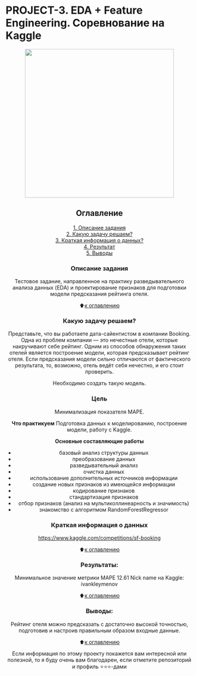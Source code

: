 # PROJECT-3. EDA + Feature Engineering. Соревнование на Kaggle

<center> <img src=https://upload.wikimedia.org/wikipedia/commons/e/e3/Booking.com_logo2.png style="width:400px;">

## Оглавление  
[1. Описание задания](#описание-задания)  
[2. Какую задачу решаем?](#какую-задачу-решаем)  
[3. Краткая информация о данных?](#краткая-информация-о-данных)  
[4. Результат](#Результат)    
[5. Выводы](#Выводы) 

### Описание задания    
Тестовое задание, направленное на практику разведывательного анализа данных (EDA) и проектирование признаков для подготовки модели предсказания рейтинга отеля.

:arrow_up:[к оглавлению](#оглавление)


### Какую задачу решаем?    
Представьте, что вы работаете дата-сайентистом в компании Booking. Одна из проблем компании — это нечестные отели, которые накручивают себе рейтинг. Одним из способов обнаружения таких отелей является построение модели, которая предсказывает рейтинг отеля. Если предсказания модели сильно отличаются от фактического результата, то, возможно, отель ведёт себя нечестно, и его стоит проверить.

Необходимо создать такую модель.

### Цель
Минимализация показателя MAPE.


**Что практикуем** 
Подготовка данных к моделированию, построение модели, работу c Kaggle.  

**Основные составляющие работы**  
* базовый анализ структуры данных
* преобразование данных
* разведывательный анализ
* очистка данных
* использование дополнительных источников информации
* создание новых признаков из имеющейся информации
* кодирование признаков
* стандартизация признаков
* отбор признаков (анализ на мультиколлинеарность и значимость)
* знакомство с алгоритмом RandomForestRegressor 


### Краткая информация о данных
https://www.kaggle.com/competitions/sf-booking
  
:arrow_up:[к оглавлению](#Оглавление)


### Результаты:  
Минимальное значение метрики MAPE 12.61
Nick name на Kaggle: ivankleymenov 

:arrow_up:[к оглавлению](#Оглавление)


### Выводы:  
Рейтинг отеля можно предсказать с достаточно высокой точностью, подготовив и настроив правильным образом входные данные.

:arrow_up:[к оглавлению](#Оглавление)


Если информация по этому проекту покажется вам интересной или полезной, то я буду очень вам благодарен, если отметите репозиторий и профиль ⭐️⭐️⭐️-дами
